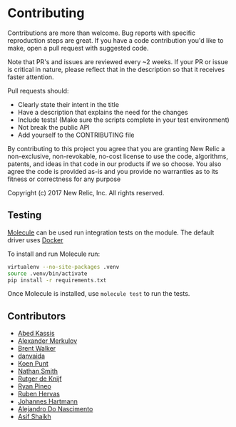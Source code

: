 # Contributing

Contributions are more than welcome. Bug reports with specific reproduction steps are great. If you have a code contribution you'd like to make, open a pull request with suggested code.

Note that PR's and issues are reviewed every ~2 weeks. If your PR or issue is critical in nature, please reflect that in the description so that it receives faster attention.

Pull requests should:

* Clearly state their intent in the title
* Have a description that explains the need for the changes
* Include tests! (Make sure the scripts complete in your test environment)
* Not break the public API
* Add yourself to the CONTRIBUTING file

By contributing to this project you agree that you are granting New Relic a non-exclusive, non-revokable, no-cost license to use the code, algorithms, patents, and ideas in that code in our products if we so choose. You also agree the code is provided as-is and you provide no warranties as to its fitness or correctness for any purpose

Copyright (c) 2017 New Relic, Inc. All rights reserved.

## Testing

[Molecule](https://molecule.readthedocs.io/) can be used run integration tests
on the module. The default driver uses [Docker](https://www.docker.com/community-edition)

To install and run Molecule run:

```bash
virtualenv --no-site-packages .venv
source .venv/bin/activate
pip install -r requirements.txt
```

Once Molecule is installed, use `molecule test` to run the tests.

## Contributors

* [Abed Kassis](https://github.com/abedk)
* [Alexander Merkulov](https://github.com/merqlove)
* [Brent Walker](https://github.com/tacchino)
* [danvaida](https://github.com/danvaida)
* [Koen Punt](https://github.com/koenpunt)
* [Nathan Smith](https://github.com/smith)
* [Rutger de Knijf](https://github.com/rdeknijf)
* [Ryan Pineo](https://github.com/ryanpineo)
* [Ruben Hervas](https://github.com/xino12)
* [Johannes Hartmann](https://github.com/jojo221119)
* [Alejandro Do Nascimento](https://github.com/alejandrodnm)
* [Asif Shaikh](https://github.com/ripclawffb)
